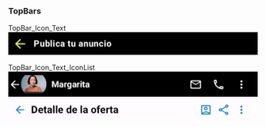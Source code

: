 ### TopBars ###

TopBar_Icon_Text
![TopBar_Icon_Text.png](Images/TopBar_Icon_Text.png)

TopBar_Icon_Text_IconList
![TopBar_Icon_Text_IconList_1.png](Images/TopBar_Icon_Text_IconList_1.png)
![TopBar_Icon_Text_IconList_2.png](Images/TopBar_Icon_Text_IconList_2.png)

